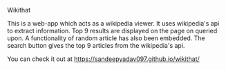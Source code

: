 Wikithat







This is  a web-app which acts as a wikipedia viewer. It uses wikipedia's  api to extract information. Top 9 results are displayed on the page on queried upon. A functionality of random article has also been embedded. The search button gives the top 9 articles from the wikipedia's api. 


You can check it out at https://sandeepyadav097.github.io/wikithat/

